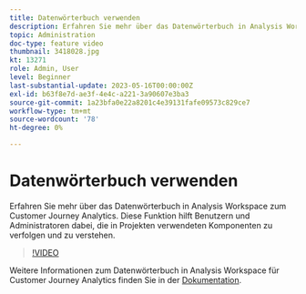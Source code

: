 ```yaml
---
title: Datenwörterbuch verwenden
description: Erfahren Sie mehr über das Datenwörterbuch in Analysis Workspace zum Customer Journey Analytics. Diese Funktion hilft Benutzern und Administratoren dabei, die in Projekten verwendeten Komponenten zu verfolgen und zu verstehen. 
topic: Administration
doc-type: feature video
thumbnail: 3418028.jpg
kt: 13271
role: Admin, User
level: Beginner
last-substantial-update: 2023-05-16T00:00:00Z
exl-id: b63f8e7d-ae3f-4e4c-a221-3a90607e3ba3
source-git-commit: 1a23bfa0e22a8201c4e39131fafe09573c829ce7
workflow-type: tm+mt
source-wordcount: '78'
ht-degree: 0%

---
```


# Datenwörterbuch verwenden

Erfahren Sie mehr über das Datenwörterbuch in Analysis Workspace zum Customer Journey Analytics. Diese Funktion hilft Benutzern und Administratoren dabei, die in Projekten verwendeten Komponenten zu verfolgen und zu verstehen. 

>[!VIDEO](https://video.tv.adobe.com/v/3418028/?quality=12&learn=on)

Weitere Informationen zum Datenwörterbuch in Analysis Workspace für Customer Journey Analytics finden Sie in der [Dokumentation](https://experienceleague.adobe.com/docs/analytics-platform/using/cja-components/data-dictionary/data-dictionary-overview.html).
